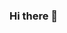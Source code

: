 ### Hi there 👋

<!--
**ibmgrfx/Ibmgrfx** is a ✨ _special_ ✨ repository because its `README.md` (this file) appears on your GitHub profile.

Here are some ideas to get you started:

- 🔭 I’m currently working on ...
- 🌱 I’m currently learning ...
- 👯 I’m looking to collaborate on ...
- 🤔 I’m looking for help with ...
- 💬 Ask me about ...hi
- 📫 How to reach me: ...
- 😄 Pronouns: ...
- ⚡ Fun fact: ...
-->
